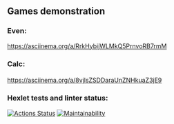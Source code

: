 ## Games demonstration
### Even:
https://asciinema.org/a/RrkHybijWLMkQ5PrnvoRB7rmM
### Calc:
####
https://asciinema.org/a/8vjlsZSDDaraUnZNHkuaZ3jE9

### Hexlet tests and linter status:
[![Actions Status](https://github.com/mari-ship-it/java-project-61/actions/workflows/hexlet-check.yml/badge.svg)](https://github.com/mari-ship-it/java-project-61/actions)
[![Maintainability](https://api.codeclimate.com/v1/badges/7b71d34d578bfd7a74d3/maintainability)](https://codeclimate.com/github/mari-ship-it/java-project-61/maintainability)
